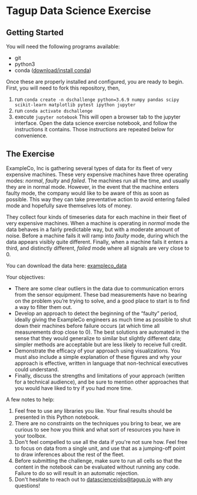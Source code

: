 # Tagup Data Science Exercise

## Getting Started

You will need the following programs available:

- git
- python3
- conda ([download/install conda](https://www.anaconda.com/distribution/))

Once these are properly installed and configured, you are ready to begin.  First, you will need to fork this repository, then,
1. run `conda create -n dschallenge python=3.6.9 numpy pandas scipy scikit-learn matplotlib pytest ipython jupyter`
2. run `conda activate dschallenge`
3. execute `jupyter notebook`
This will open a browser tab to the jupyter interface. Open the data science exercise notebook, and follow the instructions it contains. Those instructions are repeated below for convenience.

## The Exercise

ExampleCo, Inc is gathering several types of data for its fleet of very expensive machines.  These very expensive machines have three operating modes: *normal*, *faulty* and *failed*.   The machines run all the time, and usually they are in normal mode.  However, in the event that the machine enters faulty mode, the company would like to be aware of this as soon as possible.  This way they can take preventative action to avoid entering failed mode and hopefully save themselves lots of money.

They collect four kinds of timeseries data for each machine in their fleet of very expensive machines.  When a machine is operating in *normal* mode the data behaves in a fairly predictable way, but with a moderate amount of noise.  Before a machine fails it will ramp into *faulty* mode, during which the data appears visibly quite different.  Finally, when a machine fails it enters a third, and distinctly different, *failed* mode where all signals are very close to 0.

You can download the data here: [exampleco_data](https://drive.google.com/open?id=1b12u6rzkG1AxB6wLGl7IBVoaoSoZLHNR)

Your objectives:
- There are some clear outliers in the data due to communication errors from the sensor equipment. These bad measurements have no bearing on the problem you’re trying to solve, and a good place to start is to find a way to filter them out.
- Develop an approach to detect the beginning of the “faulty” period, ideally giving the ExampleCo engineers as much time as possible to shut down their machines before failure occurs (at which time all measurements drop close to 0). The best solutions are automated in the sense that they would generalize to similar but slightly different data; simpler methods are acceptable but are less likely to receive full credit.
- Demonstrate the efficacy of your approach using visualizations. You must also include a simple explanation of these figures and why your approach is effective, written in language that non-technical executives could understand.
- Finally, discuss the strengths and limitations of your approach (written for a technical audience), and be sure to mention other approaches that you would have liked to try if you had more time.

A few notes to help:
1. Feel free to use any libraries you like. Your final results should be 
   presented in this Python notebook.
2. There are no constraints on the techniques you bring to bear, we are curious
   to see how you think and what sort of resources you have in your toolbox.
3. Don't feel compelled to use all the data if you're not sure how. Feel free to 
   focus on data from a single unit, and use that as a jumping-off point to draw 
   inferences about the rest of the fleet.
4. Before submitting the challenge, make sure to run all cells so that the content 
   in the notebook can be evaluated without running any code. Failure to do so will 
   result in an automatic rejection.
5. Don't hesitate to reach out to datasciencejobs@tagup.io with any questions!
